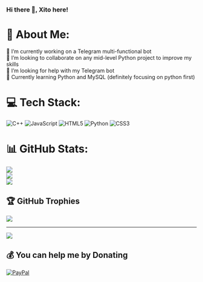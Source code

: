 ### Hi there 👋, Xito here!
# 💫 About Me:
🔭 I’m currently working on a Telegram multi-functional bot<br>👯 I’m looking to collaborate on any mid-level Python project to improve my skills <br>🤝 I’m looking for help with my Telegram bot<br>🌱 Currently learning Python and MySQL (definitely focusing on python first)


# 💻 Tech Stack:
![C++](https://img.shields.io/badge/c++-%2300599C.svg?style=for-the-badge&logo=c%2B%2B&logoColor=white) ![JavaScript](https://img.shields.io/badge/javascript-%23323330.svg?style=for-the-badge&logo=javascript&logoColor=%23F7DF1E) ![HTML5](https://img.shields.io/badge/html5-%23E34F26.svg?style=for-the-badge&logo=html5&logoColor=white) ![Python](https://img.shields.io/badge/python-3670A0?style=for-the-badge&logo=python&logoColor=ffdd54) ![CSS3](https://img.shields.io/badge/css3-%231572B6.svg?style=for-the-badge&logo=css3&logoColor=white)
# 📊 GitHub Stats:
![](https://github-readme-stats.vercel.app/api?username=Lexxito37&theme=dark&hide_border=false&include_all_commits=false&count_private=false)<br/>
![](https://github-readme-streak-stats.herokuapp.com/?user=Lexxito37&theme=dark&hide_border=false)<br/>
![](https://github-readme-stats.vercel.app/api/top-langs/?username=Lexxito37&theme=dark&hide_border=false&include_all_commits=false&count_private=false&layout=compact)

## 🏆 GitHub Trophies
![](https://github-profile-trophy.vercel.app/?username=Lexxito37&theme=dark&no-frame=false&no-bg=true&margin-w=4)

---
[![](https://visitcount.itsvg.in/api?id=Lexxito37&icon=5&color=9)](https://visitcount.itsvg.in)

  ## 💰 You can help me by Donating
  [![PayPal](https://img.shields.io/badge/PayPal-00457C?style=for-the-badge&logo=paypal&logoColor=white)](https://paypal.me/paypal.me/xito1317) 
